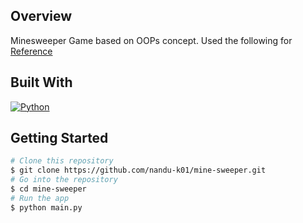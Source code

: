 

## Overview
Minesweeper Game based on OOPs concept. Used the following for 
<a href="https://youtu.be/OqbGRZx4xUc">Reference</a>

## Built With

[![Python][python.org]][python-url]

<!-- GETTING STARTED -->

## Getting Started

```bash
# Clone this repository
$ git clone https://github.com/nandu-k01/mine-sweeper.git
# Go into the repository
$ cd mine-sweeper
# Run the app
$ python main.py
```

<!-- MARKDOWN LINKS & IMAGES -->
<!-- https://www.markdownguide.org/basic-syntax/#reference-style-links -->

[contributors-shield]: https://img.shields.io/github/contributors/manupranav/minesweeper.svg?style=for-the-badge
[contributors-url]: https://github.com/manupranav/minesweeper/graphs/contributors
[forks-shield]: https://img.shields.io/github/forks/manupranav/minesweeper.svg?style=for-the-badge
[forks-url]: https://github.com/manupranav/minesweeper/network/members
[stars-shield]: https://img.shields.io/github/stars/manupranav/minesweeper.svg?style=for-the-badge
[stars-url]: https://github.com/manupranav/minesweeper/stargazers
[issues-shield]: https://img.shields.io/github/issues/manupranav/minesweeper.svg?style=for-the-badge
[issues-url]: https://github.com/manupranav/minesweeper/issues
[license-shield]: https://img.shields.io/github/license/manupranav/minesweeper.svg?style=for-the-badge
[license-url]: https://github.com/manupranav/minesweeper/blob/master/LICENSE.txt
[linkedin-shield]: https://img.shields.io/badge/-LinkedIn-black.svg?style=for-the-badge&logo=linkedin&colorB=555
[linkedin-url]: https://linkedin.com/in/linkedin_username
[product-screenshot]: images/screenshot.png
[next.js]: https://img.shields.io/badge/next.js-000000?style=for-the-badge&logo=nextdotjs&logoColor=white
[next-url]: https://nextjs.org/
[react.js]: https://img.shields.io/badge/React-20232A?style=for-the-badge&logo=react&logoColor=61DAFB
[react-url]: https://reactjs.org/
[vue.js]: https://img.shields.io/badge/Vue.js-35495E?style=for-the-badge&logo=vuedotjs&logoColor=4FC08D
[vue-url]: https://vuejs.org/
[angular.io]: https://img.shields.io/badge/Angular-DD0031?style=for-the-badge&logo=angular&logoColor=white
[angular-url]: https://angular.io/
[svelte.dev]: https://img.shields.io/badge/Svelte-4A4A55?style=for-the-badge&logo=svelte&logoColor=FF3E00
[svelte-url]: https://svelte.dev/
[laravel.com]: https://img.shields.io/badge/Laravel-FF2D20?style=for-the-badge&logo=laravel&logoColor=white
[laravel-url]: https://laravel.com
[bootstrap.com]: https://img.shields.io/badge/Bootstrap-563D7C?style=for-the-badge&logo=bootstrap&logoColor=white
[bootstrap-url]: https://getbootstrap.com
[jquery.com]: https://img.shields.io/badge/jQuery-0769AD?style=for-the-badge&logo=jquery&logoColor=white
[jquery-url]: https://jquery.com
[python.org]: https://img.shields.io/badge/Python-14354C?style=for-the-badge&logo=python&logoColor=white
[python-url]: https://www.python.org/
[product-preview]: media/preview.png
[product-video]: media/demo.gif
